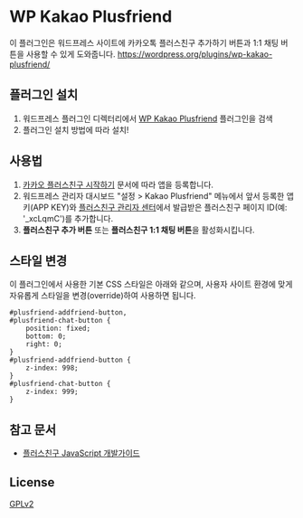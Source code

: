 WP Kakao Plusfriend
==

이 플러그인은 워드프레스 사이트에 카카오톡 플러스친구 추가하기 버튼과 1:1 채팅 버튼을 사용할 수 있게 도와줍니다.
https://wordpress.org/plugins/wp-kakao-plusfriend/

플러그인 설치
--

1. 워드프레스 플러그인 디렉터리에서 [WP Kakao Plusfriend](https://wordpress.org/plugins/wp-kakao-plusfriend/) 플러그인을 검색
2. 플러그인 설치 방법에 따라 설치!

사용법
--

1. [카카오 플러스친구 시작하기](https://developers.kakao.com/docs/js/getting-started) 문서에 따라 앱을 등록합니다.
2. 워드프레스 관리자 대시보드 "설정 > Kakao Plusfriend" 메뉴에서 앞서 등록한 앱 키(APP KEY)와 [플러스친구 관리자 센터](https://center-pf.kakao.com/profiles)에서 발급받은 플러스친구 페이지 ID(예: '_xcLqmC')를 추가합니다.
3. **플러스친구 추가 버튼** 또는 **플러스친구 1:1 채팅 버튼**을 활성화시킵니다.


스타일 변경
--

이 플러그인에서 사용한 기본 CSS 스타일은 아래와 같으며, 사용자 사이트 환경에 맞게 자유롭게 스타일을 변경(override)하여 사용하면 됩니다.

    #plusfriend-addfriend-button,
    #plusfriend-chat-button {
        position: fixed;
        bottom: 0;
        right: 0;
    }
    #plusfriend-addfriend-button {
        z-index: 998;
    }
    #plusfriend-chat-button {
        z-index: 999;
    }


참고 문서
--

* [플러스친구 JavaScript 개발가이드](https://developers.kakao.com/docs/js/plusfriend)


License
--

[GPLv2](https://www.gnu.org/licenses/gpl-2.0.html)